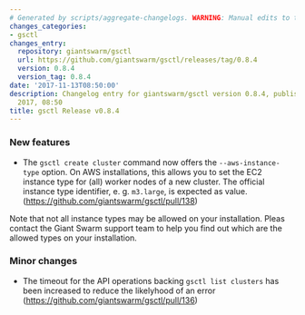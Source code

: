 ```yaml
---
# Generated by scripts/aggregate-changelogs. WARNING: Manual edits to this files will be overwritten.
changes_categories:
- gsctl
changes_entry:
  repository: giantswarm/gsctl
  url: https://github.com/giantswarm/gsctl/releases/tag/0.8.4
  version: 0.8.4
  version_tag: 0.8.4
date: '2017-11-13T08:50:00'
description: Changelog entry for giantswarm/gsctl version 0.8.4, published on 13 November
  2017, 08:50
title: gsctl Release v0.8.4
---
```


### New features

- The `gsctl create cluster` command now offers the `--aws-instance-type` option. On AWS installations, this allows you to set the EC2 instance type for (all) worker nodes of a new cluster. The official instance type identifier, e. g. `m3.large`, is expected as value. (https://github.com/giantswarm/gsctl/pull/138)

Note that not all instance types may be allowed on your installation. Pleas contact the Giant Swarm support team to help you find out which are the allowed types on your installation.

### Minor changes

- The timeout for the API operations backing `gsctl list clusters` has been increased to reduce the likelyhood of an error (https://github.com/giantswarm/gsctl/pull/136)
